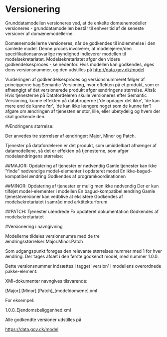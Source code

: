 Versionering
======

Grunddatamodellen versioneres ved, at de enkelte domænemodeller versioneres - grunddatamodellen består til enhver tid af de seneste versioner af domænemodellerne.

Domænemodellerne versioneres, når de godkendes til indlemmelse i den samlede model. Denne proces involverer, at modelejeren/den specifikationsansvarlige myndighed indleverer modellen til modelsekretariatet. Modelsekretariatet afgør den videre godkendelsesproces - se nedenfor. Hvis modellen kan godkendes, øges dens versionsnummer, og den udstilles på http://data.gov.dk/model

Vurderingen af godkendelsesproces og versionsnummeret følger af principperne bag Semantic Versioning, hvor effekten på et produkt, som er afhængigt af det versionerede produkt afgør ændringens størrelse. Altså: Hvis tjenesterne på Datafordeleren skulle versioneres efter Semantic Versioning, kunne effekten på databrugerne ['de opdager det ikke', 'de kan mere end de kunne før', 'de kan ikke længere noget som de kunne før'] afgøre om ændringen af tjenesten er stor, lille, eller ubetydelig og hvem der skal godkende den.

#Ændringens størrelse:

Der anvedes tre størrelser af ændringer: Major, Minor og Patch. 

Tjenester på datafordeleren er det produkt, som umiddelbart afhænger af datamodellene, så det er effekten på tjenesterne, som afgør modelændringens størrelse:

##MAJOR: Opdatering af tjenester er nødvendig 
Gamle tjenester kan ikke ”finde” nødvendige model-elementer i opdateret model
En ikke-bagud-kompatibel ændring
Godkendes af programkoordinationen

##MINOR: Opdatering af tjenester er mulig men ikke nødvendig
Der er kun tilføjet model-elementer i modellen
En bagud-kompatibel ændring
Gamle tjenesteversioner kan vedblive at eksistere
Godkendes af modelsekretariatet i samråd med arktitekturforum

##PATCH: Tjenester uændrede
Fx opdateret dokumentation
Godkendes af modelsekretariatet

#Versionering i navngivning

Modellerne tildeles versionsnumre med de tre ændringsstørrelser:Major.Minor.Patch

Som udgangspunkt forøges den relevante størrelses nummer med 1 for hver ændring. Der tages afsæt i den første godkendt model, med nummer 1.0.0.

Dette versionsnummer indsættes i tagget 'version' i modellens overordnede pakke-element:



XMI-dokumenter navngives tilsvarende:

[Major].[Minor].[Patch]_[modeldomæne].xml

For eksempel:

1.0.0_Ejendomsbeliggenhed.xml

Alle godkendte versioner udstilles på 

https://data.gov.dk/model
